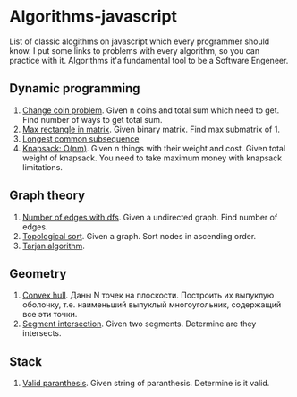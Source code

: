 # Algorithms-javascript
List of classic alogithms on javascript which every programmer should know. I put some links to problems with every algorithm, so you can practice with it. Algorithms it'a fundamental tool to be a Software Engeneer.

## Dynamic programming
1. [Change coin problem](https://github.com/tmdautov/algorithms-javascript/blob/master/dp/changeCoinProblem.js). Given n coins and total sum which need to get. Find number of ways to get total sum.
2. [Max rectangle in matrix](https://github.com/tmdautov/algorithms-javascript/blob/master/dp/maxRectangleInMatrix.js). Given binary matrix. Find max submatrix of 1.
3. [Longest common subsequence]()
5. [Knapsack: O(nm)]().  Given n things with their weight and cost. Given total weight of knapsack. You need to take maximum money with knapsack limitations.

## Graph theory
1. [Number of edges with dfs](). Given a undirected graph. Find number of edges.
2. [Topological sort](). Given a graph. Sort nodes in ascending order.
3. [Tarjan algorithm]().


## Geometry
1. [Convex hull](). Даны N точек на плоскости. Построить их выпуклую оболочку, т.е. наименьший выпуклый многоугольник, содержащий все эти точки.
2. [Segment intersection](). Given two segments. Determine are they intersects.


## Stack
1. [Valid paranthesis](). Given string of paranthesis. Determine is it valid.

